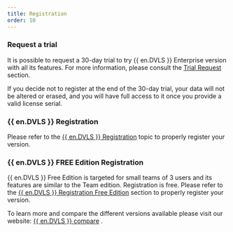 ```yaml
---
title: Registration
order: 10
---
```

### Request a trial 
It is possible to request a 30-day trial to try {{ en.DVLS }} Enterprise version with all its features. For more information, please consult the [Trial Request](https://devolutions.net/server/trial) section.  

If you decide not to register at the end of the 30-day trial, your data will not be altered or erased, and you will have full access to it once you provide a valid license serial.  

### {{ en.DVLS }} Registration 
Please refer to the [{{ en.DVLS }} Registration](/server/installation/registration/register-server-license/) topic to properly register your version.  

### {{ en.DVLS }} FREE Edition Registration 
{{ en.DVLS }} Free Edition is targeted for small teams of 3 users and its features are similar to the Team edition. Registration is free. Please refer to the [{{ en.DVLS }} Registration Free Edition](/server/installation/registration/register-free-server-license/) section to properly register your version.  

To learn more and compare the different versions available please visit our website: [{{ en.DVLS }} compare](https://devolutions.net/server/compare) . 

